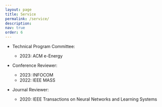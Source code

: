 ```yaml
---
layout: page
title: Service
permalink: /service/
description: 
nav: true
order: 6
---
```


- Technical Program Committee:
    - 2023: ACM e-Energy

- Conference Reviewer:
    - 2023: INFOCOM
    - 2022: IEEE MASS

- Journal Reviewer:
    - 2020: IEEE Transactions on Neural Networks and Learning Systems